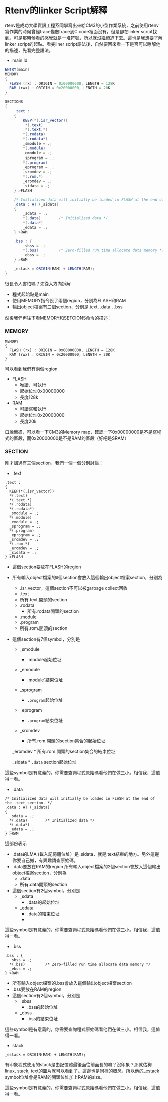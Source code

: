 # Rtenv的linker Script解釋

rtenv是成功大學資訊工程系同學寫出來給CM3的小型作業系統，之前使用rtenv寫作業的時候曾經trace變數trace到C code裡面沒有，但是卻在linker script找到。可是那時候看的感覺就是一堆符號，所以就沒繼續追下去。這也是我想要了解linker script的起點。看完liner script語法後，自然要回來看一下是否可以瞭解他的描述，先看完整語法。

- main.ld

```as
ENTRY(main)
MEMORY
{
  FLASH (rx) : ORIGIN = 0x00000000, LENGTH = 128K
  RAM (rwx) : ORIGIN = 0x20000000, LENGTH = 20K
}

SECTIONS
{
    .text :
    {
        KEEP(*(.isr_vector))
         *(.text)
         *(.text.*)
        *(.rodata)
        *(.rodata*)
        _smodule = .;
        *(.module)
        _emodule = .;
        _sprogram = .;
        *(.program)
        _eprogram = .;
        _sromdev = .;
        *(.rom.*)
        _eromdev = .;
        _sidata = .;
    } >FLASH

    /* Initialized data will initially be loaded in FLASH at the end of the .text section. */
    .data : AT (_sidata)
    {
        _sdata = .;
        *(.data)        /* Initialized data */
        *(.data*)
        _edata = .;
    } >RAM

    .bss : {
        _sbss = .;
        *(.bss)         /* Zero-filled run time allocate data memory */
        _ebss = .;
    } >RAM

    _estack = ORIGIN(RAM) + LENGTH(RAM);
}
```
很長令人害怕嗎？先從大方向拆解

- 程式起始點是main
- 使用MEMORY指令設了兩個region，分別為FLASH和RAM
- 輸出object檔案有三個section，分別是.text, .data , .bss

然後我們再往下看MEMORY和SETCIONS命令的描述：

### MEMORY
```
MEMORY
{
  FLASH (rx) : ORIGIN = 0x00000000, LENGTH = 128K
  RAM (rwx) : ORIGIN = 0x20000000, LENGTH = 20K
}
```

可以看到我們有兩個region

- FLASH
    - 唯讀、可執行
    - 起始位址0x00000000
    - 長度128k
- RAM
    - 可讀寫和執行
    - 起始位址0x20000000
    - 長度20k

口說無憑，可以看一下CM3的Memory map，確認一下0x00000000是不是寫程式的區段，而0x20000000是不是RAM的區段（好吧是SRAM）

### SECTION

剛才講過有三個section，我們一個一個分別討論：

- .text

```
.text :
{
  KEEP(*(.isr_vector))
  *(.text)
  *(.text.*)
  *(.rodata)
  *(.rodata*)
  _smodule = .;
  *(.module)
  _emodule = .;
  _sprogram = .;
  *(.program)
  _eprogram = .;
  _sromdev = .;
  *(.rom.*)
  _eromdev = .;
  _sidata = .;
} >FLASH
```
- 這個section要放在FLASH的region
- 所有輸入object檔案的`8`個section會放入這個輸出object檔案section，分別為
    - .isr_vector，這個section不可以被garbage collect回收
    - .text
    - 所有.text.開頭的section
    - .rodata
        - 所有.rodata開頭的section
    - .module
    - .program
    - 所有.rom.開頭的section
- 這個section有7個symbol，分別是
    - _smodule
        - .module起始位址
    - _emodule
        * .module`結束位址

    - _sprogram
        * `.program`起始位址

    - _eprogram
        * `.program`結束位址

    - _sromdev
        - 所有.rom.開頭的section集合的起始位址

    _eromdev
        * 所有.rom.開頭的section集合的結束位址

    _sidata
        * `.data` section起始位址

這些symbol是有意義的，你需要查詢程式原始碼看他們在做三小。相信我，這值得一看。

- .data

```
/* Initialized data will initially be loaded in FLASH at the end of the .text section. */
.data : AT (_sidata)
{
  _sdata = .;
  *(.data)        /* Initialized data */
  *(.data*)
  _edata = .;
} >RAM
```

這部份表示

- .data的LMA (載入記憶體位址）是_sidata，就是.text結束的地方。另外這邊你要自己搬，有興趣請查原始碼。
- .data要放在RAM的region
所有輸入object檔案的2個section會放入這個輸出object檔案section，分別為
    - .data
    - 所有.data開頭的section
- 這個section有2個symbol，分別是
    - _sdata
        - .data的起始位址
    - _edata
        - .data的結束位址
        -
這些symbol是有意義的，你需要查詢程式原始碼看他們在做三小。相信我，這值得一看。

- .bss

```
.bss : {
  _sbss = .;
  *(.bss)         /* Zero-filled run time allocate data memory */
  _ebss = .;
} >RAM
```

- 所有輸入object檔案的.bss會放入這個輸出object檔案section
- .bss要放在RAM的region
- 這個section有2個symbol，分別是
    - _sbss
        - .bss的起始位址
    - _ebss
        - .bss的結束位址

這些symbol是有意義的，你需要查詢程式原始碼看他們在做三小。相信我，這值得一看。

- stack

```
_estack = ORIGIN(RAM) + LENGTH(RAM);
```

有印象程式使用的stack是由記憶體最後面往前面長的嘛？沒印象？那就估狗linux, stack, text的圖片就可以看到了。這邊也是同樣的概念，所以他的_estack symbol位址會是RAM的開頭位址加上RAM的size。

這些symbol是有意義的，你需要查詢程式原始碼看他們在做三小。相信我，這值得一看。
